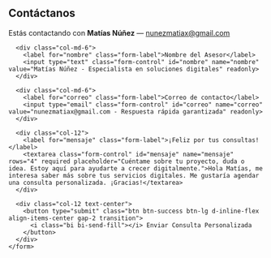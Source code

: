 <!-- CONTACTO -->
<section id="contacto">
  <div class="container">
    <h2 class="text-center mb-4">Contáctanos</h2>
    <p class="text-center">Estás contactando con <strong>Matías Núñez</strong> — <a href="mailto:nunezmatiax@gmail.com">nunezmatiax@gmail.com</a></p>
    <form action="https://formsubmit.co/nunezmatiax@gmail.com" method="POST" class="row g-3">
      <input type="hidden" name="_captcha" value="false">

      <div class="col-md-6">
        <label for="nombre" class="form-label">Nombre del Asesor</label>
        <input type="text" class="form-control" id="nombre" name="nombre" value="Matías Núñez - Especialista en soluciones digitales" readonly>
      </div>

      <div class="col-md-6">
        <label for="correo" class="form-label">Correo de contacto</label>
        <input type="email" class="form-control" id="correo" name="correo" value="nunezmatiax@gmail.com - Respuesta rápida garantizada" readonly>
      </div>

      <div class="col-12">
        <label for="mensaje" class="form-label">¡Feliz por tus consultas!</label>
        <textarea class="form-control" id="mensaje" name="mensaje" rows="4" required placeholder="Cuéntame sobre tu proyecto, duda o idea. Estoy aquí para ayudarte a crecer digitalmente.">Hola Matías, me interesa saber más sobre tus servicios digitales. Me gustaría agendar una consulta personalizada. ¡Gracias!</textarea>
      </div>

      <div class="col-12 text-center">
        <button type="submit" class="btn btn-success btn-lg d-inline-flex align-items-center gap-2 transition">
          <i class="bi bi-send-fill"></i> Enviar Consulta Personalizada
        </button>
      </div>
    </form>
  </div>
</section>

<!-- Bootstrap Icons y Estilos -->
<link rel="stylesheet" href="https://cdn.jsdelivr.net/npm/bootstrap-icons@1.10.5/font/bootstrap-icons.css">
<style>
  .btn.transition {
    transition: transform 0.3s ease, box-shadow 0.3s ease;
  }
  .btn.transition:hover {
    transform: scale(1.05);
    box-shadow: 0 0 12px rgba(40, 167, 69, 0.5);
  }
</style>

